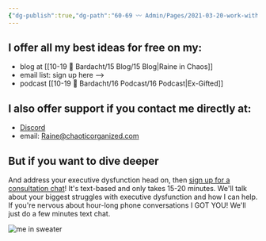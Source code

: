 ```yaml
---
{"dg-publish":true,"dg-path":"60-69 〰️ Admin/Pages/2021-03-20-work-with-me.md","dg-permalink":"work-with-me","permalink":"/work-with-me/","title":"Work with me","tags":["website"],"noteIcon":"","created":"","updated":"2023-08-16T20:19:30.374-04:00"}
---
```



## I offer all my best ideas for free on my:

- blog at [[10-19 💢 Bardacht/15 Blog/15 Blog\|Raine in Chaos]]
- email list: sign up here -->
- podcast [[10-19 💢 Bardacht/16 Podcast/16 Podcast\|Ex-Gifted]]

## I also offer support if you contact me directly at:

- [Discord](https://discord.gg/JkPbnhb)
- email: [Raine@chaoticorganized.com](mailto:Raine@chaoticorganized.com)

## But if you want to dive deeper

And address your executive dysfunction head on, then [sign up for a consultation chat](https://tidycal.com/chaoticorganized/)! It's text-based and only takes 15-20 minutes. We'll talk about your biggest struggles with executive dysfunction and how I can help. If you're nervous about hour-long phone conversations I GOT YOU! We'll just do a few minutes text chat.

![me in sweater](https://i.imgur.com/CBZnZhT.png)

<script src="https://asset-tidycal.b-cdn.net//js/embed.js"></script>
<div id="tidycal-embed" data-path="chaoticorganized/executive-dysfunction-mini-session"></div>
